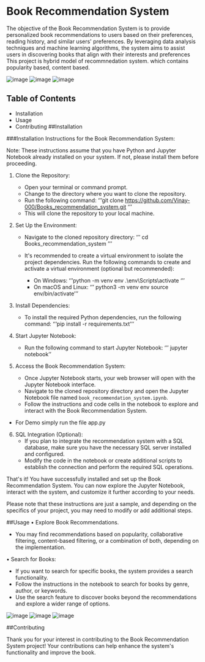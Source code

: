 # Book Recommendation System

The objective of the Book Recommendation System is to provide personalized book recommendations to users based on their preferences, reading history, and similar users' preferences. By leveraging data analysis techniques and machine learning algorithms, the system aims to assist users in discovering books that align with their interests and preferences
This project is hybrid model of recommnedation system. which contains popularity based, content based.


![image](https://github.com/Vinay-000/Books_-recommendation_system/assets/56780725/b716f199-5ac1-460b-bcc5-4363d83cf8cf)
![image](https://github.com/Vinay-000/Books_-recommendation_system/assets/56780725/f1d9ba78-9283-46b0-b3ab-d28fe7584f84)
![image](https://github.com/Vinay-000/Books_-recommendation_system/assets/56780725/9c274480-92b1-4f7a-ab96-dd3e534899b9)
## Table of Contents

- Installation
- Usage
- Contributing
##Installation

###Installation Instructions for the Book Recommendation System:

Note: These instructions assume that you have Python and Jupyter Notebook already installed on your system. If not, please install them before proceeding.

1. Clone the Repository:
   - Open your terminal or command prompt.
   - Change to the directory where you want to clone the repository.
   - Run the following command:
     ‘’’git clone https://github.com/Vinay-000/Books_recommendation_system.git ‘’’ 
   - This will clone the repository to your local machine.

2. Set Up the Environment:
   - Navigate to the cloned repository directory:
     ‘’’ cd Books_recommendation_system ’’’

   - It's recommended to create a virtual environment to isolate the project dependencies. Run the following commands to create and activate a virtual environment (optional but recommended):
     - On Windows:
       ‘’’python -m venv env
       .\env\Scripts\activate ‘’’
     - On macOS and Linux:
       ‘’’ python3 -m venv env
       source env/bin/activate’’’

3. Install Dependencies:
   - To install the required Python dependencies, run the following command:
     ‘’’pip install -r requirements.txt’’’

4. Start Jupyter Notebook:
   - Run the following command to start Jupyter Notebook:
     ‘’’ jupyter notebook’’

5. Access the Book Recommendation System:
   - Once Jupyter Notebook starts, your web browser will open with the Jupyter Notebook interface.
   - Navigate to the cloned repository directory and open the Jupyter Notebook file named `book_recommendation_system.ipynb`.
   - Follow the instructions and code cells in the notebook to explore and interact with the Book Recommendation System.
- For Demo simply run the file app.py 

6. SQL Integration (Optional):
   - If you plan to integrate the recommendation system with a SQL database, make sure you have the necessary SQL server installed and configured.
   - Modify the code in the notebook or create additional scripts to establish the connection and perform the required SQL operations.

That's it! You have successfully installed and set up the Book Recommendation System. You can now explore the Jupyter Notebook, interact with the system, and customize it further according to your needs.

Please note that these instructions are just a sample, and depending on the specifics of your project, you may need to modify or add additional steps.

##Usage
•	Explore Book Recommendations.

- You may find recommendations based on popularity, collaborative filtering, content-based filtering, or a combination of both, depending on the implementation.

•	Search for Books:

- If you want to search for specific books, the system provides a search functionality.
-	Follow the instructions in the notebook to search for books by genre, author, or keywords.
-	Use the search feature to discover books beyond the recommendations and explore a wider range of options.

![image](https://github.com/Vinay-000/Books_-recommendation_system/assets/56780725/fa4bcfb8-5d44-417b-97da-830ce8da1907)
![image](https://github.com/Vinay-000/Books_-recommendation_system/assets/56780725/0cea0765-9fca-454c-b823-811f69583766)
![image](https://github.com/Vinay-000/Books_-recommendation_system/assets/56780725/06a6ddeb-f2fb-4ee9-b5ea-dfd4eb32d01b)

##Contributing

Thank you for your interest in contributing to the Book Recommendation System project! Your contributions can help enhance the system's functionality and improve the book. 
